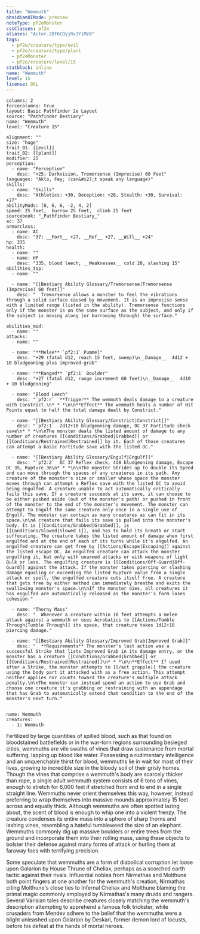```yaml
---
title: "Wemmuth"
obsidianUIMode: preview
noteType: pf2eMonster
cssClasses: pf2e
aliases: "Actor.2BF6COyjRv3YiMzB" 
tags:
  - pf2e/creature/type/evil
  - pf2e/creature/type/plant
  - pf2eMonster
  - pf2e/creature/level/15
statblock: inline
name: "Wemmuth"
level: 15
license: OGL
---
```


```statblock
columns: 2
forcecolumns: true
layout: Basic Pathfinder 2e Layout
source: "Pathfinder Bestiary"
name: "Wemmuth"
level: "Creature 15"

alignment: ""
size: "huge"
trait_01: [[evil]]
trait_02: [[plant]]
modifier: 25
perception:
  - name: "Perception"
    desc: "+25; Darkvision, Tremorsense (Imprecise) 60 Feet"
languages: "Aklo, Fey; (can&#x27;t speak any language)"
skills:
  - name: "Skills"
    desc: "Athletics: +30, Deception: +28, Stealth: +30, Survival: +27"
abilityMods: [8, 6, 6, -2, 4, 2]
speed: 25 feet,  burrow 25 feet,  climb 25 feet
sourcebook: "_Pathfinder Bestiary_"
ac: 37
armorclass:
  - name: AC
    desc: "37; __Fort__ +27, __Ref__ +27, __Will__ +24"
hp: 335
health:
  - name: ""
  - name: HP
    desc: "335, blood leech; __Weaknesses__ cold 20, slashing 15"
abilities_top:
  - name: ""

  - name: "[[Bestiary Ability Glossary/Tremorsense|Tremorsense (Imprecise) 60 feet]]"
    desc: "  Tremorsense allows a monster to feel the vibrations through a solid surface caused by movement. It is an imprecise sense with a limited range (listed in the ability). Tremorsense functions only if the monster is on the same surface as the subject, and only if the subject is moving along (or burrowing through) the surface."

abilities_mid:
  - name: ""
attacks:
  - name: ""

  - name: "**Melee** `pf2:1` Pummel"
    desc: "+29 (fatal d12, reach 15 feet, sweep)\n__Damage__  4d12 + 10 bludgeoning plus improved-grab"

  - name: "**Ranged** `pf2:1` Boulder"
    desc: "+27 (fatal d12, range increment 60 feet)\n__Damage__  4d10 + 10 bludgeoning"

  - name: "Blood Leech"
    desc: "`pf2:r`  **Trigger** The wemmuth deals damage to a creature with Constrict.\n* * *\n\n**Effect** The wemmuth heals a number of Hit Points equal to half the total damage dealt by Constrict."

  - name: "[[Bestiary Ability Glossary/Constrict|Constrict]]"
    desc: "`pf2:1`  2d12+10 bludgeoning damage, DC 37 Fortitude check save\n* * *\n\nThe monster deals the listed amount of damage to any number of creatures [[Conditions/Grabbed|Grabbed]] or [[Conditions/Restrained|Restrained]] by it. Each of those creatures can attempt a basic Fortitude save with the listed DC."

  - name: "[[Bestiary Ability Glossary/Engulf|Engulf]]"
    desc: "`pf2:2`  DC 37 Reflex check, 4d8 bludgeoning damage, Escape DC 35, Rupture 36\n* * *\n\nThe monster Strides up to double its Speed and can move through the spaces of any creatures in its path. Any creature of the monster's size or smaller whose space the monster moves through can attempt a Reflex save with the listed DC to avoid being engulfed. A creature unable to act automatically critically fails this save. If a creature succeeds at its save, it can choose to be either pushed aside (out of the monster's path) or pushed in front of the monster to the end of the monster's movement. The monster can attempt to Engulf the same creature only once in a single use of Engulf. The monster can contain as many creatures as can fit in its space.\n\nA creature that fails its save is pulled into the monster's body. It is [[Conditions/Grabbed|Grabbed]], is [[Conditions/Slowed|Slowed 1]], and has to hold its breath or start suffocating. The creature takes the listed amount of damage when first engulfed and at the end of each of its turns while it's engulfed. An engulfed creature can get free by [[Actions/Escape|Escaping]] against the listed escape DC. An engulfed creature can attack the monster engulfing it, but only with unarmed attacks or with weapons of light Bulk or less. The engulfing creature is [[Conditions/Off-Guard|Off-Guard]] against the attack. If the monster takes piercing or slashing damage equaling or exceeding the listed Rupture value from a single attack or spell, the engulfed creature cuts itself free. A creature that gets free by either method can immediately breathe and exits the swallowing monster's space.\n\nIf the monster dies, all creatures it has engulfed are automatically released as the monster's form loses cohesion."

  - name: "Thorny Mass"
    desc: "  Whenever a creature within 10 feet attempts a melee attack against a wemmuth or uses Acrobatics to [[Actions/Tumble Through|Tumble Through]] its space, that creature takes 1d12+10 piercing damage."

  - name: "[[Bestiary Ability Glossary/Improved Grab|Improved Grab]]"
    desc: "  **Requirements** The monster's last action was a successful Strike that lists Improved Grab in its damage entry, or the monster has a creature [[Conditions/Grabbed|Grabbed]] or [[Conditions/Restrained|Restrained]]\n* * *\n\n**Effect** If used after a Strike, the monster attempts to [[/act grapple]] the creature using the body part it attacked with as a free action. This attempt neither applies nor counts toward the creature's multiple attack penalty.\n\nThe monster can instead spend an action to use Grab and choose one creature it's grabbing or restraining with an appendage that has Grab to automatically extend that condition to the end of the monster's next turn."
 
```

```encounter-table
name: Wemmuth
creatures:
  - 1: Wemmuth
```



Fertilized by large quantities of spilled blood, such as that found on bloodstained battlefields or in the war-torn regions surrounding besieged cities, wemmuths are vile swaths of vines that draw sustenance from mortal suffering, lapping up blood like water. Possessing a rudimentary intelligence and an unquenchable thirst for blood, wemmuths lie in wait for most of their lives, growing to incredible size in the bloody soil of their grisly homes. Though the vines that comprise a wemmuth's body are scarcely thicker than rope, a single adult wemmuth system consists of 6 tons of vines, enough to stretch for 6,000 feet if stretched from end to end in a single straight line. Wemmuths never orient themselves this way, however, instead preferring to wrap themselves into massive mounds approximately 15 feet across and equally thick. Although wemmuths are often spotted lazing about, the scent of blood is enough to whip one into a violent frenzy. The creature condenses its entire mass into a sphere of sharp thorns and lashing vines, resembling a hateful tumbleweed the size of an elephant. Wemmuths commonly dig up massive boulders or entire trees from the ground and incorporate them into their rolling mass, using these objects to bolster their defense against many forms of attack or hurling them at faraway foes with terrifying precision.

Some speculate that wemmuths are a form of diabolical corruption let loose upon Golarion by House Thrune of Cheliax, perhaps as a scorched earth tactic against their rivals. Influential nobles from Nirmathas and Molthune both point fingers at one another for the wemmuth's creation, Nirmathas citing Molthune's close ties to Infernal Cheliax and Molthune blaming the primal magic commonly employed by Nirmathas's many druids and rangers. Several Varisian tales describe creatures closely matching the wemmuth's description attempting to apprehend a famous folk trickster, while crusaders from Mendev adhere to the belief that the wemmuths were a blight unleashed upon Golarion by Deskari, former demon lord of locusts, before his defeat at the hands of mortal heroes.

